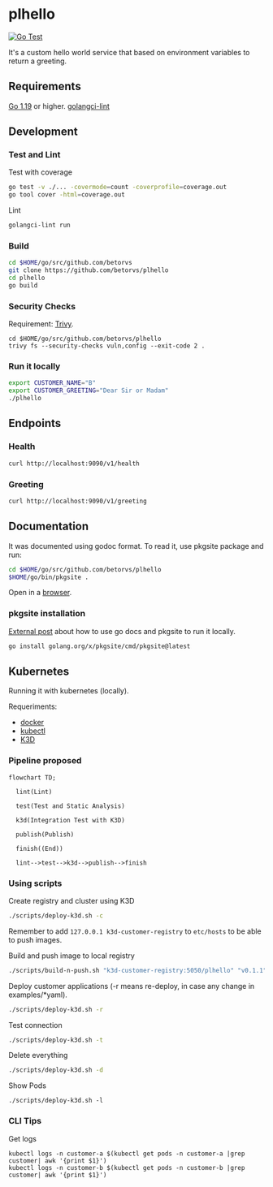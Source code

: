 # plhello

[![Go Test](https://github.com/betorvs/plhello/actions/workflows/push.yaml/badge.svg)](https://github.com/betorvs/plhello/actions/workflows/push.yaml)   

It's a custom hello world service that based on environment variables to return a greeting.

## Requirements

[Go 1.19](https://go.dev/dl/) or higher.
[golangci-lint](https://golangci-lint.run/)


## Development

### Test and Lint

Test with coverage
```bash
go test -v ./... -covermode=count -coverprofile=coverage.out
go tool cover -html=coverage.out
```

Lint
```bash
golangci-lint run
```

### Build

```bash
cd $HOME/go/src/github.com/betorvs
git clone https://github.com/betorvs/plhello
cd plhello
go build
```

### Security Checks

Requirement: [Trivy](https://aquasecurity.github.io/trivy/).

```
cd $HOME/go/src/github.com/betorvs/plhello
trivy fs --security-checks vuln,config --exit-code 2 .
```

### Run it locally

```bash
export CUSTOMER_NAME="B"
export CUSTOMER_GREETING="Dear Sir or Madam"
./plhello
```

## Endpoints

### Health

```bash
curl http://localhost:9090/v1/health
```

### Greeting

```bash
curl http://localhost:9090/v1/greeting
```

## Documentation

It was documented using godoc format. To read it, use pkgsite package and run:

```bash
cd $HOME/go/src/github.com/betorvs/plhello
$HOME/go/bin/pkgsite .
```

Open in a [browser](http://localhost:8080/github.com/betorvs/plhello).

### pkgsite installation

[External post](https://medium.com/geekculture/release-your-go-package-on-pkg-go-dev-886ec42fbc77) about how to use go docs and pkgsite to run it locally.

```bash
go install golang.org/x/pkgsite/cmd/pkgsite@latest
```


## Kubernetes

Running it with kubernetes (locally). 

Requeriments:
- [docker](https://docs.docker.com/install/)
- [kubectl](https://kubernetes.io/docs/tasks/tools/#kubectl)
- [K3D](https://k3d.io/v5.4.6/)

### Pipeline proposed

```mermaid
flowchart TD;

  lint(Lint)

  test(Test and Static Analysis)

  k3d(Integration Test with K3D)

  publish(Publish)

  finish((End))

  lint-->test-->k3d-->publish-->finish

```

### Using scripts

Create registry and cluster using K3D
```bash
./scripts/deploy-k3d.sh -c
```
Remember to add `127.0.0.1 k3d-customer-registry` to `etc/hosts` to be able to push images.

Build and push image to local registry
```bash
./scripts/build-n-push.sh "k3d-customer-registry:5050/plhello" "v0.1.1" "local-develop" "local"
```

Deploy customer applications (-r means re-deploy, in case any change in examples/*yaml).
```bash
./scripts/deploy-k3d.sh -r
```

Test connection
```bash
./scripts/deploy-k3d.sh -t
```

Delete everything
```bash
./scripts/deploy-k3d.sh -d
```

Show Pods
```
./scripts/deploy-k3d.sh -l
```

### CLI Tips

Get logs
```
kubectl logs -n customer-a $(kubectl get pods -n customer-a |grep customer| awk '{print $1}')
kubectl logs -n customer-b $(kubectl get pods -n customer-b |grep customer| awk '{print $1}')
```